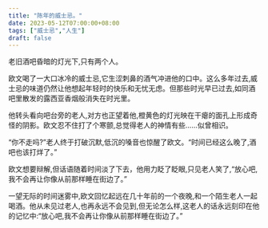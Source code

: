 ```yaml
---
title: "陈年的威士忌。"
date: 2023-05-12T07:00:00+08:00
tags: ["威士忌","人生"]
draft: false
---
```


老旧酒吧昏暗的灯光下,只有两个人。

欧文喝了一大口冰冷的威士忌,它生涩刺鼻的酒气冲进他的口中。这么多年过去,威士忌的味道仍然让他想起年轻时的快乐和无忧无虑。但那些时光早已过去,如同酒吧里散发的露西亚香烟般消失在时光里。

他转头看向吧台旁的老人,对方也正望着他,橙黄色的灯光映在干瘪的面孔上形成奇怪的阴影。欧文忍不住打了个寒颤,总觉得老人的神情有些......似曾相识。 

“你不走吗?”老人终于打破沉默,低沉的嗓音也惊醒了欧文。“时间已经这么晚了,酒吧也该打烊了。” 

欧文想要辩解,但话语随着时间淡了下去，他用力眨了眨眼,只见老人笑了,“放心吧,我不会再让你像从前那样睡在街边了。”

 一望无际的时间迷雾中,欧文回忆起远在几十年前的一个夜晚,和一个陌生老人一起喝酒。他从未见过老人,也再永远不会见到,但无论怎么样,这老人的话永远刻印在他的记忆中:“放心吧,我不会再让你像从前那样睡在街边了。”